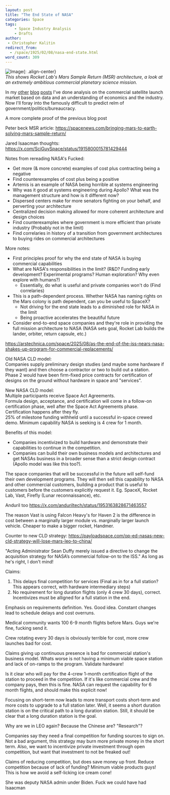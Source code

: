 ```yaml
---
layout: post
title: "The End State of NASA"
categories: Space
tags:
    - Space Industry Analysis
    - Drafts
author:
 - Christopher Kalitin
redirect_from:
  - /space/1925/02/08/nasa-end-state.html
word_count: 309
---
```

<head>
    <meta property="og:image" content="{{site.url}}/assets/images/nasa-end-state/msr.jpg">
</head>

![Image]({{site.url}}/assets/images/nasa-end-state/msr.jpg){: .align-center}  
<i>This shows Rocket Lab's Mars Sample Return (MSR) architecture, a look at an extremely ambitious commercial planetary science mission.</i>

In my <a href="https://ckalitin.github.io/space/2024/08/12/extrapolating-demand-firefly.html">other</a> <a href="https://ckalitin.github.io/space/2024/07/04/small-sat-constellations.html">blog</a> <a href="https://ckalitin.github.io/technology/2024/01/07/analysing-neutron-competitively.html">posts</a> I've done analysis on the commercial satellite launch market based on data and an understanding of economics and the industry. Now I'll foray into the famously difficult to predict relm of government/politics/bureaucracy.

A more complete proof of the previous blog post

Peter beck MSR article:
https://spacenews.com/bringing-mars-to-earth-solving-mars-sample-return/

Jared Isaacman thoughts: https://x.com/SciGuySpace/status/1915800015781429444

Notes from rereading NASA's Fucked:
- Get more (& more concrete) examples of cost plus contracting being a negative
- Find counterexamples of cost plus being a positive
- Artemis is an example of NASA being horrible at systems engineering
- Why was it good at systems engineering during Apollo? What was the management structure and how is it different now?
- Dispersed centers make for more senators fighting on your behalf, and perverting your architecture
- Centralized decision making allowed for more coherent architecture and design choices
- Find counterexamples where government is more efficient than private industry (Probably not in the limit)
- Find correlaries in history of a transition from government architectures to buying rides on commercial architectures

More notes:
- First principles proof for why the end state of NASA is buying commercial capabilities
- What are NASA's responsibilities in the limit? (R&D? Funding early development? Experimental programs? Human exploration? Why even explore with humans?)
    - Essentially, do what is useful and private companies won't do (Find correlaries)
- This is a path-dependent process. Whether NASA has naming rights on the Mars colony is path dependent, can you be useful to SpaceX?
    - Not driving for the end state leads to a diminished role for NASA in the limit
    - Being proactive accelerates the beautiful future
- Consider end-to-end space companies and they're role in providing the full mission architecture to NASA (NASA sets goal, Rocket Lab builds the lander, orbiter, return capsule, etc.)

https://arstechnica.com/space/2025/08/as-the-end-of-the-iss-nears-nasa-shakes-up-program-for-commercial-replacements/

Old NASA CLD model:  
Companies supply preliminary design studies (and maybe some hardware if they want) and then choose a contractor or two to build out a station.  
Phase 2 would have been firm-fixed price contracts for certification of designs on the ground without hardware in space and "services".  

New NASA CLD model:  
Multiple participants receive Space Act Agreements.  
Formula design, acceptance, and certification will come in a follow-on certification phase, well after the Space Act Agreements phase.  
Certification happens after they fly.  
25% of milestone funding withheld until a successful in-space crewed demo.
Minimum capability NASA is seeking is 4 crew for 1 month.

Benefits of this model:
 - Companies incentivized to build hardware and demonstrate their capabilities to continue in the competition.
 - Companies can build their own business models and architectures and get NASAs business in a broader sense than a strict design contract (Apollo model was like this too?).

The space companies that will be successful in the future will self-fund their own development programs. They will then sell this capability to NASA and other commercial customers, building a product that is useful to customers before the customers explicitly request it. Eg. SpaceX, Rocket Lab, Vast, Firefly (Lunar reconnaissance), etc.

Anduril too https://x.com/anduriltech/status/1953163828671463557

The reason Vast is using Falcon Heavy's for Haven 2 is the difference in cost between a marginally larger module vs. marginally larger launch vehicle. Cheaper to make a bigger rocket, Handmer.

Counter to new CLD strategy:
https://payloadspace.com/op-ed-nasas-new-cld-strategy-will-lose-mars-leo-to-china/

"Acting Administrator Sean Duffy merely issued a directive to change the acquisition strategy for NASA’s commercial follow-on to the ISS."
As long as he's right, I don't mind!

Claims:
1. This delays final competition for services (Final as in for a full station? This appears correct, with hardware intermediary steps)
2. No requirement for long duration flights (only 4 crew 30 days), correct. Incentivizes must be alligned for a full station in the end.

Emphasis on requirements definition. Yes. Good idea. Constant changes lead to schedule delays and cost overruns.

Medical community wants 100 6-9 month flights before Mars. Guys we're fine, fucking send it.

Crew rotating every 30 days is obviously terrible for cost, more crew launches bad for cost.

Claims giving up continuous presence is bad for commercial station's business model.
Whats worse is not having a minimum viable space station and lack of on-ramps to the program. Validate hardware!

Is it clear who will pay for the 4-crew 1-month certification flight of the station to proceed in the competition.
If it's like commercial crew and the company pays, then this is fine. NASA can request the capability for 6 month flights, and should make this explicit now!

Focusing on short-term now leads to more transport costs short-term and more costs to upgrade to a full station later. Well, it seems a short duration station is on the critical path to a long duration station. Still, it should be clear that a long duration station is the goal.

Why are we in LEO again? Because the Chinese are? "Research"?

Companies say they need a final competition for funding sources to sign on. Not a bad argument, this strategy may burn more private money in the short term. Also, we want to incentivize private investment through open competition, but want that investment to not be freaked out!

Claims of reducing competition, but does save money up front. Reduce competition because of lack of funding? Minimum viable products guys! This is how we avoid a self-licking ice cream cone!

She was deputy NASA admin under Biden. Fuck we could have had Isaacman